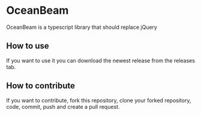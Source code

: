 # OceanBeam

OceanBeam is a typescript library that should replace jQuery

## How to use
If you want to use it you can download the newest release from the releases tab.

## How to contribute
If you want to contribute, fork this repository, clone your forked repository, code, commit, push and create a pull request.